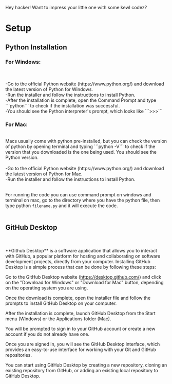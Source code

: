 Hey hacker! Want to impress your little one with some kewl codez?
<br>
<h1>Setup</h1>
<h2>Python Installation</h2>
<h3>For Windows:</h3>
<br><br>
-Go to the official Python website (https://www.python.org/) and download the latest version of Python for Windows.<br>
-Run the installer and follow the instructions to install Python.<br>
-After the installation is complete, open the Command Prompt and type ```python``` to check if the installation was successful.<br>
-You should see the Python interpreter's prompt, which looks like ```>>>```
<br>
<h3>For Mac:</h3>
<br>
Macs usually come with python pre-installed, but you can check the version of python by opening terminal and typing ```python -V``` to check if the version that you downloaded is the one being used.
You should see the Python version.<br><br>
-Go to the official Python website (https://www.python.org/) and download the latest version of Python for Mac.<br>
-Run the installer and follow the instructions to install Python.<br><br>

For running the code you can use command prompt on windows and terminal on mac, go to the directory where you have the python file, then type python ```filename.py``` and it will execute the code.<br><br>
<h2>GitHub Desktop</h2><br><br>
**Github Desktop** is a software application that allows you to interact with GitHub, a popular platform for hosting and collaborating on software development projects, directly from your computer. Installing GitHub Desktop is a simple process that can be done by following these steps:

Go to the GitHub Desktop website (https://desktop.github.com/) and click on the "Download for Windows" or "Download for Mac" button, depending on the operating system you are using.

Once the download is complete, open the installer file and follow the prompts to install GitHub Desktop on your computer.

After the installation is complete, launch GitHub Desktop from the Start menu (Windows) or the Applications folder (Mac).

You will be prompted to sign in to your GitHub account or create a new account if you do not already have one.

Once you are signed in, you will see the GitHub Desktop interface, which provides an easy-to-use interface for working with your Git and GitHub repositories.

You can start using GitHub Desktop by creating a new repository, cloning an existing repository from GitHub, or adding an existing local repository to GitHub Desktop.
